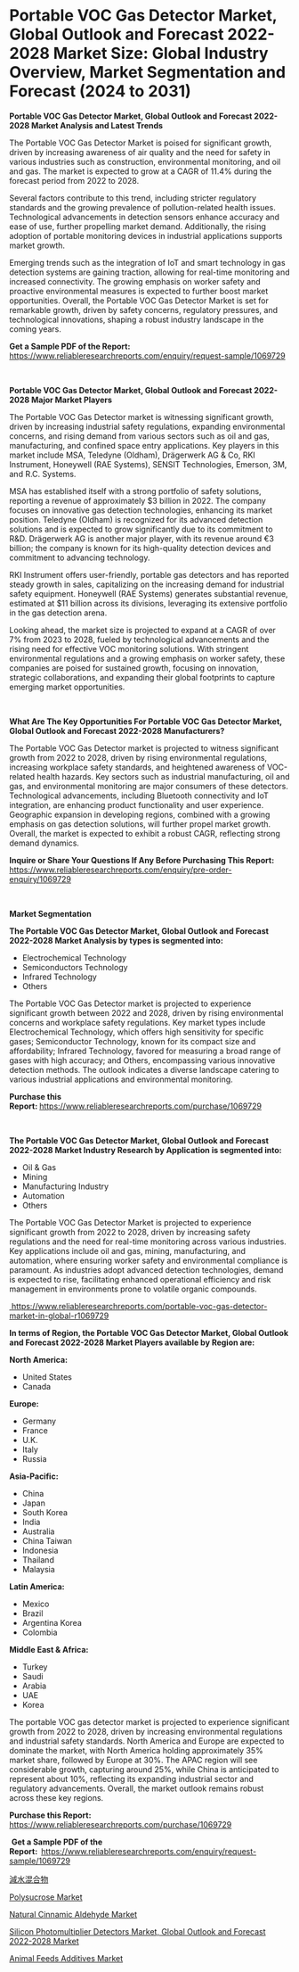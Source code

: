 <p><h1>Portable VOC Gas Detector Market, Global Outlook and Forecast 2022-2028 Market Size: Global Industry Overview, Market Segmentation and Forecast (2024 to 2031)</h1></p><p><strong>Portable VOC Gas Detector Market, Global Outlook and Forecast 2022-2028 Market Analysis and Latest Trends</strong></p>
<p><p>The Portable VOC Gas Detector Market is poised for significant growth, driven by increasing awareness of air quality and the need for safety in various industries such as construction, environmental monitoring, and oil and gas. The market is expected to grow at a CAGR of 11.4% during the forecast period from 2022 to 2028. </p><p>Several factors contribute to this trend, including stricter regulatory standards and the growing prevalence of pollution-related health issues. Technological advancements in detection sensors enhance accuracy and ease of use, further propelling market demand. Additionally, the rising adoption of portable monitoring devices in industrial applications supports market growth. </p><p>Emerging trends such as the integration of IoT and smart technology in gas detection systems are gaining traction, allowing for real-time monitoring and increased connectivity. The growing emphasis on worker safety and proactive environmental measures is expected to further boost market opportunities. Overall, the Portable VOC Gas Detector Market is set for remarkable growth, driven by safety concerns, regulatory pressures, and technological innovations, shaping a robust industry landscape in the coming years.</p></p>
<p><strong>Get a Sample PDF of the Report:&nbsp;</strong> <a href="https://www.reliableresearchreports.com/enquiry/request-sample/1069729">https://www.reliableresearchreports.com/enquiry/request-sample/1069729</a></p>
<p>&nbsp;</p>
<p><strong>Portable VOC Gas Detector Market, Global Outlook and Forecast 2022-2028 Major Market Players</strong></p>
<p><p>The Portable VOC Gas Detector market is witnessing significant growth, driven by increasing industrial safety regulations, expanding environmental concerns, and rising demand from various sectors such as oil and gas, manufacturing, and confined space entry applications. Key players in this market include MSA, Teledyne (Oldham), Drägerwerk AG & Co, RKI Instrument, Honeywell (RAE Systems), SENSIT Technologies, Emerson, 3M, and R.C. Systems.</p><p>MSA has established itself with a strong portfolio of safety solutions, reporting a revenue of approximately $3 billion in 2022. The company focuses on innovative gas detection technologies, enhancing its market position. Teledyne (Oldham) is recognized for its advanced detection solutions and is expected to grow significantly due to its commitment to R&D. Drägerwerk AG is another major player, with its revenue around €3 billion; the company is known for its high-quality detection devices and commitment to advancing technology.</p><p>RKI Instrument offers user-friendly, portable gas detectors and has reported steady growth in sales, capitalizing on the increasing demand for industrial safety equipment. Honeywell (RAE Systems) generates substantial revenue, estimated at $11 billion across its divisions, leveraging its extensive portfolio in the gas detection arena. </p><p>Looking ahead, the market size is projected to expand at a CAGR of over 7% from 2023 to 2028, fueled by technological advancements and the rising need for effective VOC monitoring solutions. With stringent environmental regulations and a growing emphasis on worker safety, these companies are poised for sustained growth, focusing on innovation, strategic collaborations, and expanding their global footprints to capture emerging market opportunities.</p></p>
<p>&nbsp;</p>
<p><strong>What Are The Key Opportunities For Portable VOC Gas Detector Market, Global Outlook and Forecast 2022-2028 Manufacturers?</strong></p>
<p><p>The Portable VOC Gas Detector market is projected to witness significant growth from 2022 to 2028, driven by rising environmental regulations, increasing workplace safety standards, and heightened awareness of VOC-related health hazards. Key sectors such as industrial manufacturing, oil and gas, and environmental monitoring are major consumers of these detectors. Technological advancements, including Bluetooth connectivity and IoT integration, are enhancing product functionality and user experience. Geographic expansion in developing regions, combined with a growing emphasis on gas detection solutions, will further propel market growth. Overall, the market is expected to exhibit a robust CAGR, reflecting strong demand dynamics.</p></p>
<p><strong>Inquire or Share Your Questions If Any Before Purchasing This Report:</strong> <a href="https://www.reliableresearchreports.com/enquiry/pre-order-enquiry/1069729">https://www.reliableresearchreports.com/enquiry/pre-order-enquiry/1069729</a></p>
<p>&nbsp;</p>
<p><strong>Market Segmentation</strong></p>
<p><strong>The Portable VOC Gas Detector Market, Global Outlook and Forecast 2022-2028 Market Analysis by types is segmented into:</strong></p>
<p><ul><li>Electrochemical Technology</li><li>Semiconductors Technology</li><li>Infrared Technology</li><li>Others</li></ul></p>
<p><p>The Portable VOC Gas Detector market is projected to experience significant growth between 2022 and 2028, driven by rising environmental concerns and workplace safety regulations. Key market types include Electrochemical Technology, which offers high sensitivity for specific gases; Semiconductor Technology, known for its compact size and affordability; Infrared Technology, favored for measuring a broad range of gases with high accuracy; and Others, encompassing various innovative detection methods. The outlook indicates a diverse landscape catering to various industrial applications and environmental monitoring.</p></p>
<p><strong>Purchase this Report:&nbsp;</strong><a href="https://www.reliableresearchreports.com/purchase/1069729">https://www.reliableresearchreports.com/purchase/1069729</a></p>
<p>&nbsp;</p>
<p><strong>The Portable VOC Gas Detector Market, Global Outlook and Forecast 2022-2028 Market Industry Research by Application is segmented into:</strong></p>
<p><ul><li>Oil & Gas</li><li>Mining</li><li>Manufacturing Industry</li><li>Automation</li><li>Others</li></ul></p>
<p><p>The Portable VOC Gas Detector Market is projected to experience significant growth from 2022 to 2028, driven by increasing safety regulations and the need for real-time monitoring across various industries. Key applications include oil and gas, mining, manufacturing, and automation, where ensuring worker safety and environmental compliance is paramount. As industries adopt advanced detection technologies, demand is expected to rise, facilitating enhanced operational efficiency and risk management in environments prone to volatile organic compounds.</p></p>
<p><a href="https://www.reliableresearchreports.com/portable-voc-gas-detector-market-in-global-r1069729">&nbsp;https://www.reliableresearchreports.com/portable-voc-gas-detector-market-in-global-r1069729</a></p>
<p><strong>In terms of Region, the Portable VOC Gas Detector Market, Global Outlook and Forecast 2022-2028 Market Players available by Region are:</strong></p>
<p>
    <p> <strong> North America: </strong>
        <ul>
            <li>United States</li>
            <li>Canada</li>
        </ul>
        </p> 
    <p> <strong> Europe: </strong>
        <ul>
            <li>Germany</li>
            <li>France</li>
            <li>U.K.</li>
            <li>Italy</li>
            <li>Russia</li>
        </ul>
        </p> 
    <p> <strong> Asia-Pacific: </strong>
        <ul>
            <li>China</li>
            <li>Japan</li>
            <li>South Korea</li>
            <li>India</li>
            <li>Australia</li>
            <li>China Taiwan</li>
            <li>Indonesia</li>
            <li>Thailand</li>
            <li>Malaysia</li>
        </ul>
        </p> 
    <p> <strong> Latin America: </strong>
        <ul>
            <li>Mexico</li>
            <li>Brazil</li>
            <li>Argentina Korea</li>
            <li>Colombia</li>
        </ul>
        </p> 
    <p> <strong> Middle East & Africa: </strong>
        <ul>
            <li>Turkey</li>
            <li>Saudi</li>
            <li>Arabia</li>
            <li>UAE</li>
            <li>Korea</li>
        </ul>
    </p>
    </p>
<p><p>The portable VOC gas detector market is projected to experience significant growth from 2022 to 2028, driven by increasing environmental regulations and industrial safety standards. North America and Europe are expected to dominate the market, with North America holding approximately 35% market share, followed by Europe at 30%. The APAC region will see considerable growth, capturing around 25%, while China is anticipated to represent about 10%, reflecting its expanding industrial sector and regulatory advancements. Overall, the market outlook remains robust across these key regions.</p></p>
<p><strong>Purchase this Report: </strong><a href="https://www.reliableresearchreports.com/purchase/1069729">https://www.reliableresearchreports.com/purchase/1069729</a></p>
<p>&nbsp;<strong>Get a Sample PDF of the Report:&nbsp;&nbsp;</strong><a href="https://www.reliableresearchreports.com/enquiry/request-sample/1069729">https://www.reliableresearchreports.com/enquiry/request-sample/1069729</a></p>
<p><strong></strong></p>
<p><p><a href="https://github.com/lababdou/Market-Research-Report-List-5/blob/main/890788887494.md">減水混合物</a></p><p><a href="https://www.linkedin.com/pulse/global-polysucrose-market-status-2024-2031-forecast-et55e?trackingId=Nk1cQdpLRh6lrLUiIS0Sgg%3D%3D">Polysucrose Market</a></p><p><a href="https://www.linkedin.com/pulse/global-natural-cinnamic-aldehyde-market-opportunities-forecast-nvyne?trackingId=uF3Zln3bSXa2liWzTFlD%2Fg%3D%3D">Natural Cinnamic Aldehyde Market</a></p><p><a href="https://github.com/globismark/Market-Research-Report-List-5/blob/main/silicon-photomultiplier-detectors-market-global-outlook-and-forecast-2022-2028-market.md">Silicon Photomultiplier Detectors Market, Global Outlook and Forecast 2022-2028 Market</a></p><p><a href="https://issuu.com/reportprime-2/docs/animal-feeds-additives-market-size-_3c15b3dea8cd51">Animal Feeds Additives Market</a></p></p>